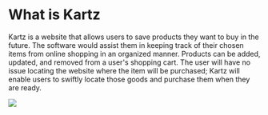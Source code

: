 # What is Kartz

Kartz is a website that allows users to save products they want to buy in the future. The software would assist them in keeping track of their chosen items from online shopping in an organized manner. Products can be added, updated, and removed from a user's shopping cart. The user will have no issue locating the website where the item will be purchased; Kartz will enable users to swiftly locate those goods and purchase them when they are ready.

![](https://github.com/meyer3cj/Group82021/blob/userGuide/UserGuide/Images/itemList.png)
